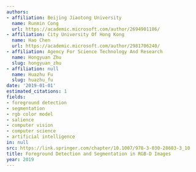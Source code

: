 ```yaml
---
authors:
- affiliation: Beijing Jiaotong University
  name: Runmin Cong
  url: https://academic.microsoft.com/author/2694901186/
- affiliation: City University Of Hong Kong
  name: Hao Chen
  url: https://academic.microsoft.com/author/2981706240/
- affiliation: Agency For Science Technology And Research
  name: Hongyuan Zhu
  slug: hongyuan_zhu
- affiliation: null
  name: Huazhu Fu
  slug: huazhu_fu
date: '2019-01-01'
estimated_citations: 1
fields:
- foreground detection
- segmentation
- rgb color model
- salience
- computer vision
- computer science
- artificial intelligence
in: null
src: https://link.springer.com/chapter/10.1007/978-3-030-28603-3_10
title: Foreground Detection and Segmentation in RGB-D Images
year: 2019
---
```

